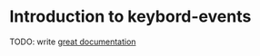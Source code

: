 # Introduction to keybord-events

TODO: write [great documentation](http://jacobian.org/writing/great-documentation/what-to-write/)
